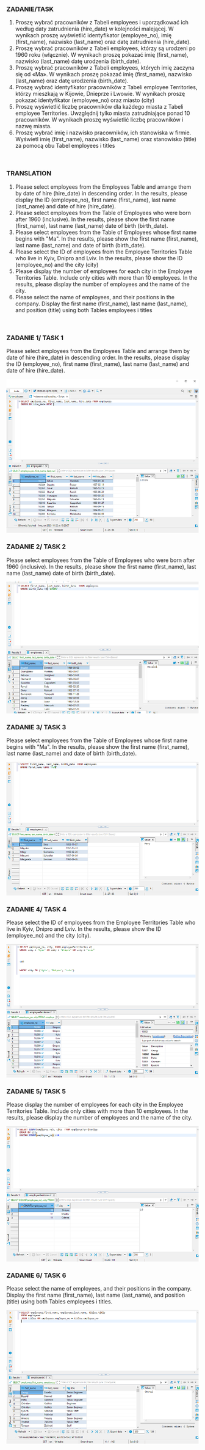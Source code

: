 <h3>ZADANIE/TASK</h3>
<ol>
  <li>Proszę wybrać pracowników z Tabeli employees i uporządkować ich według daty zatrudnienia (hire_date) w kolejności malejącej.
W wynikach proszę wyświetlić identyfikator (employee_no), imię (first_name), nazwisko (last_name) oraz datę zatrudnienia (hire_date).
  </li>
  <li>Proszę wybrać pracowników z Tabeli employees, którzy są urodzeni po 1960 roku (włącznie).
W wynikach proszę pokazać imię (first_name), nazwisko (last_name) datę urodzenia (birth_date).
  </li>
  <li>Proszę wybrać pracowników z Tabeli employees, których imię zaczyna się od «Ma».
W wynikach proszę pokazać imię (first_name), nazwisko (last_name) oraz datę urodzenia (birth_date).
  </li>
  <li>Proszę wybrać identyfikator pracowników z Tabeli employee Territories, którzy mieszkają w Kijowie, Dnieprze i Lwowie.
W wynikach proszę pokazać identyfikator (employee_no) oraz miasto (city)</li>
  <li>Proszę wyświetlić liczbę pracowników dla każdego miasta z Tabeli employee Territories. Uwzględnij tylko miasta zatrudniające ponad 10 pracowników.
W wynikach proszę wyświetlić liczbę pracowników i nazwę miasta.
  </li>
  <li>Proszę wybrać imię i nazwisko pracowników, ich stanowiska w firmie.
Wyświetl imię (first_name), nazwisko (last_name) oraz stanowisko (title) za pomocą obu Tabel employees і titles</li>
</ol>
<br>
<h3>TRANSLATION</h3>
<ol>
  <li>Please select employees from the Employees Table and arrange them by date of hire (hire_date) in descending order.
In the results, please display the ID (employee_no), first name (first_name), last name (last_name) and date of hire (hire_date).
  </li>
  <li>Please select employees from the Table of Employees who were born after 1960 (inclusive).
In the results, please show the first name (first_name), last name (last_name) date of birth (birth_date).
  </li>
  <li>Please select employees from the Table of Employees whose first name begins with "Ma".
In the results, please show the first name (first_name), last name (last_name) and date of birth (birth_date).
  </li>
  <li>Please select the ID of employees from the Employee Territories Table who live in Kyiv, Dnipro and Lviv.
In the results, please show the ID (employee_no) and the city (city)</li>
  <li>Please display the number of employees for each city in the Employee Territories Table. Include only cities with more than 10 employees.
In the results, please display the number of employees and the name of the city.
  </li>
  <li>Please select the name of employees, and their positions in the company.
Display the first name (first_name), last name (last_name), and position (title) using both Tables employees і titles</li>
</ol>
<br>
<h3>ZADANIE 1/ TASK 1</h3>
<p>Please select employees from the Employees Table and arrange them by date of hire (hire_date) in descending order.
In the results, please display the ID (employee_no), first name (first_name), last name (last_name) and date of hire (hire_date).</p>
<img src="SQL1.PNG">
<br>
<h3>ZADANIE 2/ TASK 2</h3>
<p>Please select employees from the Table of Employees who were born after 1960 (inclusive).
In the results, please show the first name (first_name), last name (last_name) date of birth (birth_date).</p>
<img src="SQL2.PNG">
<br>
<h3>ZADANIE 3/ TASK 3</h3>
<p>Please select employees from the Table of Employees whose first name begins with "Ma".
In the results, please show the first name (first_name), last name (last_name) and date of birth (birth_date).</p>
<img src="SQL3.PNG">
<br>
<h3>ZADANIE 4/ TASK 4</h3>
<p>Please select the ID of employees from the Employee Territories Table who live in Kyiv, Dnipro and Lviv.
In the results, please show the ID (employee_no) and the city (city).</p>
<img src="SQL4.PNG">
<br>
<h3>ZADANIE 5/ TASK 5</h3>
<p>Please display the number of employees for each city in the Employee Territories Table. Include only cities with more than 10 employees.
In the results, please display the number of employees and the name of the city.</p>
<img src="SQL5.PNG">
<br>
<h3>ZADANIE 6/ TASK 6</h3>
<p>Please select the name of employees, and their positions in the company.
Display the first name (first_name), last name (last_name), and position (title) using both Tables employees і titles.</p>
<img src="SQL6.PNG">
<br>
